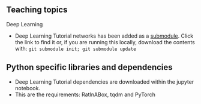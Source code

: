 ## Teaching topics

Deep Learning
- Deep Learning Tutorial networks has been added as a [submodule](./DeepLearningTutorial/). Click the link to find it or, if you are running this locally, download the contents with: `git submodule init; git submodule update`


## Python specific libraries and dependencies
- Deep Learning Tutorial dependencies are downloaded within the jupyter notebook. 
- This are the requirements: RatInABox, tqdm and PyTorch


